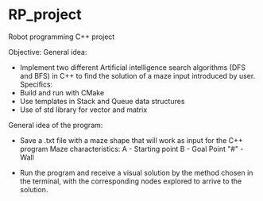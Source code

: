 # RP_project
Robot programming C++ project

Objective:
General idea: 
- Implement two different Artificial intelligence search algorithms (DFS and BFS) in C++ to find the solution of a maze input introduced by user.
Specifics: 
- Build and run with CMake
- Use templates in Stack and Queue data structures
- Use of std library for vector and matrix

General idea of the program:
- Save a .txt file with a maze shape that will work as input for the C++ program
  Maze characteristics:
   A - Starting point
   B - Goal Point
   "#" - Wall
   
- Run the program and receive a visual solution by the method chosen in the terminal, with the corresponding nodes explored to arrive to the solution.




